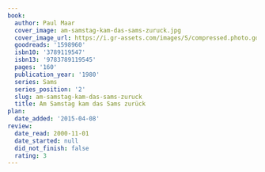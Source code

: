 ```yaml
---
book:
  author: Paul Maar
  cover_image: am-samstag-kam-das-sams-zuruck.jpg
  cover_image_url: https://i.gr-assets.com/images/S/compressed.photo.goodreads.com/books/1382614776l/1598960._SX98_.jpg
  goodreads: '1598960'
  isbn10: '3789119547'
  isbn13: '9783789119545'
  pages: '160'
  publication_year: '1980'
  series: Sams
  series_position: '2'
  slug: am-samstag-kam-das-sams-zuruck
  title: Am Samstag kam das Sams zurück
plan:
  date_added: '2015-04-08'
review:
  date_read: 2000-11-01
  date_started: null
  did_not_finish: false
  rating: 3
---
```


